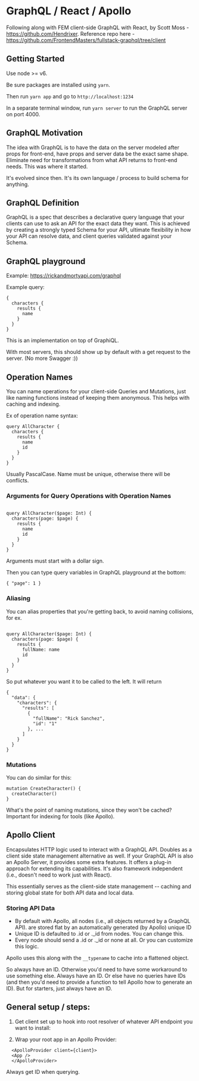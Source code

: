 # GraphQL / React / Apollo

Following along with FEM client-side GraphQL with React, by Scott Moss - https://github.com/Hendrixer. Reference repo here - https://github.com/FrontendMasters/fullstack-graphql/tree/client

## Getting Started

Use node >= v6.

Be sure packages are installed using `yarn`.

Then run `yarn app` and go to `http://localhost:1234`

In a separate terminal window, run `yarn server` to run the GraphQL server on port 4000.

## GraphQL Motivation

The idea with GraphQL is to have the data on the server modeled after props for front-end, have props and server data be the exact same shape. Eliminate need for transformations from what API returns to front-end needs. This was where it started.

It's evolved since then. It's its own language / process to build schema for anything.

## GraphQL Definition

GraphQL is a spec that describes a declarative query language that your clients can use to ask an API for the exact data they want. This is achieved by creating a strongly typed Schema for your API, ultimate flexibility in how your API can resolve data, and client queries validated against your Schema.

## GraphQL playground

Example: https://rickandmortyapi.com/graphql

Example query:

```
{
  characters {
    results {
      name
    }
  }
}
```

This is an implementation on top of GraphiQL.

With most servers, this should show up by default with a get request to the server. (No more Swagger :))

## Operation Names

You can name operations for your client-side Queries and Mutations, just like naming functions instead of keeping them anonymous. This helps with caching and indexing.

Ex of operation name syntax:

```
query AllCharacter {
  characters {
    results {
      name
      id
    }
  }
}

```

Usually PascalCase. Name must be unique, otherwise there will be conflicts.

### Arguments for Query Operations with Operation Names

```

query AllCharacter($page: Int) {
  characters(page: $page) {
    results {
      name
      id
    }
  }
}
```

Arguments must start with a dollar sign.

Then you can type query variables in GraphQL playground at the bottom:

```
{ "page": 1 }
```

### Aliasing

You can alias properties that you're getting back, to avoid naming collisions, for ex.

```

query AllCharacter($page: Int) {
  characters(page: $page) {
    results {
      fullName: name
      id
    }
  }
}
```

So put whatever you want it to be called to the left. It will return

```
{
  "data": {
    "characters": {
      "results": [
        {
          "fullName": "Rick Sanchez",
          "id": "1"
        }, ...
      ]
    }
  }
}
```

### Mutations

You can do similar for this:

```
mutation CreateCharacter() {
  createCharacter()
}
```

What's the point of naming mutations, since they won't be cached? Important for indexing for tools (like Apollo).

## Apollo Client

Encapsulates HTTP logic used to interact with a GraphQL API. Doubles as a client side state management alternative as well. If your GraphQL API is also an Apollo Server, it provides some extra features. It offers a plug-in approach for extending its capabilities. It's also framework independent (i.e., doesn't need to work just with React).

This essentially serves as the client-side state management -- caching and storing global state for both API data and local data.

### Storing API Data

- By default with Apollo, all nodes (i.e., all objects returned by a GraphQL API). are stored flat by an automatically generated (by Apollo) unique ID
- Unique ID is defaulted to .id or .\_id from nodes. You can change this.
- Every node should send a .id or .\_id or none at all. Or you can customize this logic.

Apollo uses this along with the `__typename` to cache into a flattened object.

So always have an ID. Otherwise you'd need to have some workaround to use something else. Always have an ID. Or else have no queries have IDs (and then you'd need to provide a function to tell Apollo how to generate an ID). But for starters, just always have an ID.

## General setup / steps:

1. Get client set up to hook into root resolver of whatever API endpoint you want to install:

2. Wrap your root app in an Apollo Provider:

```
  <ApolloProvider client={client}>
  <App />
  </ApolloProvider>
```

Always get ID when querying.
